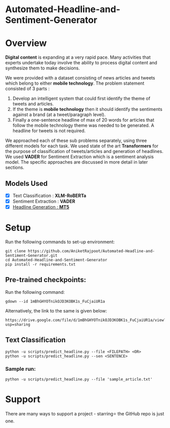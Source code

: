 # Automated-Headline-and-Sentiment-Generator
# Overview
**Digital content** is expanding at a very rapid pace. Many activities that experts undertake today involve the ability to process digital content and synthesize them to make decisions.


We were provided with a dataset consisting of news articles and tweets which belong to either **mobile technology**. The problem statement consisted of 3 parts : 

1. Develop an intelligent system that could first identify the theme of tweets and articles.
2. If the theme is **mobile technology** then it should identify the sentiments against a brand (at a tweet/paragraph level).
3. Finally a one-sentence headline of max of 20 words for articles that follow the mobile technology theme was needed to be generated. A headline for tweets is not required.

We approached each of these sub problems separately, using three different models for each task. We used state of the art **Transformers** for the purpose of
classification of tweets/articles and generation of headlines. We used **VADER** for Sentiment Extraction which is a sentiment analysis model. The specific
approaches are discussed in more detail in later sections.

## Models Used 
- [x] Text Classification : **XLM-RoBERTa**
- [x] Sentiment Extraction : **VADER**
- [x] [Headline Generation : **MT5**](Headline_generation_code/)

# Setup 

Run the following commands to set-up environment:  
```
git clone https://github.com/AniketRajpoot/Automated-Headline-and-Sentiment-Generator.git  
cd Automated-Headline-and-Sentiment-Generator  
pip install -r requirements.txt  
```
## Pre-trained checkpoints:  

Run the following command:
```
gdown --id 1mBhGHYOTnikOJD3KOBK1s_FuCjaiUR1a
```
Alternatively, the link to the same is given below:
```
https://drive.google.com/file/d/1mBhGHYOTnikOJD3KOBK1s_FuCjaiUR1a/view?usp=sharing
```


## Text Classification

```
python -u scripts/predict_headline.py --file <FILEPATH> <OR>  
python -u scripts/predict_headline.py --sen <SENTENCE>  
```

### Sample run:
```
python -u scripts/predict_headline.py --file 'sample_article.txt' 
```


# Support

There are many ways to support a project - starring⭐️ the GitHub repo is just one.
